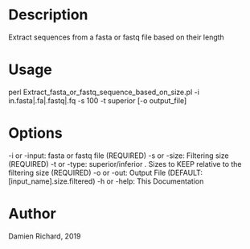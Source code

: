 # Description
Extract sequences from a fasta or fastq file based on their length

# Usage
perl Extract_fasta_or_fastq_sequence_based_on_size.pl -i in.fasta|.fa|.fastq|.fq -s 100 -t superior [-o output_file]

# Options
-i or -input:	fasta or fastq file	(REQUIRED)
	-s or -size:	Filtering size (REQUIRED)
	-t or -type:	superior/inferior . Sizes to KEEP relative to the filtering size (REQUIRED)
	-o or -out:	Output File	(DEFAULT: [input_name].size.filtered)
	-h or -help:	This Documentation
  
# Author
Damien Richard, 2019
  
